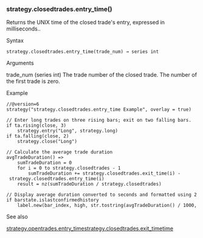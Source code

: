 ### strategy.closedtrades.entry\_time()

Returns the UNIX time of the closed trade's entry, expressed in milliseconds..

Syntax

```
strategy.closedtrades.entry_time(trade_num) → series int
```

Arguments

trade\_num (series int) The trade number of the closed trade. The number of the first trade is zero.

Example

```
//@version=6  
strategy("strategy.closedtrades.entry_time Example", overlay = true)  
  
// Enter long trades on three rising bars; exit on two falling bars.  
if ta.rising(close, 3)  
    strategy.entry("Long", strategy.long)  
if ta.falling(close, 2)  
    strategy.close("Long")  
  
// Calculate the average trade duration  
avgTradeDuration() =>  
    sumTradeDuration = 0  
    for i = 0 to strategy.closedtrades - 1  
        sumTradeDuration += strategy.closedtrades.exit_time(i) - strategy.closedtrades.entry_time(i)  
    result = nz(sumTradeDuration / strategy.closedtrades)  
  
// Display average duration converted to seconds and formatted using 2 decimal points  
if barstate.islastconfirmedhistory  
    label.new(bar_index, high, str.tostring(avgTradeDuration() / 1000, "#.##") + " seconds")
```

See also

[strategy.opentrades.entry\_time](#fun_strategy.opentrades.entry_time)[strategy.closedtrades.exit\_time](#fun_strategy.closedtrades.exit_time)[time](#var_time)
